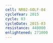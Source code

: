 ```yaml
---
cell: NR02-GOLF-04
cycleYear: 2015
cycle: 03
cycleDate: 2015-03
resistance: 440000
enlightened: 271000
---
```

